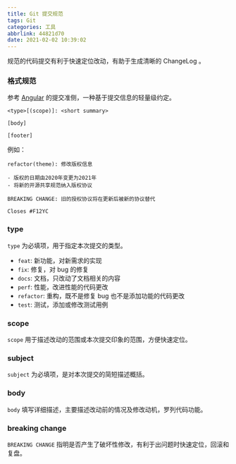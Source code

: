 ```yaml
---
title: Git 提交规范
tags: Git
categories: 工具
abbrlink: 44821d70
date: 2021-02-02 10:39:02
---
```


规范的代码提交有利于快速定位改动，有助于生成清晰的 ChangeLog 。

<!-- MORE -->

### 格式规范

参考 [Angular](https://github.com/angular/angular.js) 的提交准侧，一种基于提交信息的轻量级约定。

```
<type>[(scope)]: <short summary>

[body]

[footer]
```

例如：

```
refactor(theme): 修改版权信息

- 版权的日期由2020年变更为2021年
- 将新的开源共享规范纳入版权协议

BREAKING CHANGE: 旧的授权协议将在更新后被新的协议替代

Closes #F12YC
```

### type

`type` 为必填项，用于指定本次提交的类型。

- `feat`: 新功能，对新需求的实现
- `fix`: 修复，对 bug 的修复
- `docs`: 文档，只改动了文档相关的内容
- `perf`: 性能，改进性能的代码更改
- `refactor`: 重构，既不是修复 bug 也不是添加功能的代码更改
- `test`: 测试，添加或修改测试用例

### scope

`scope` 用于描述改动的范围或本次提交印象的范围，方便快速定位。

### subject

`subject` 为必填项，是对本次提交的简短描述概括。

### body

`body` 填写详细描述，主要描述改动前的情况及修改动机，罗列代码功能。

### breaking change

`BREAKING CHANGE` 指明是否产生了破坏性修改，有利于出问题时快速定位，回滚和复盘。

[^1]:  [Angular 提交规范](https://github.com/angular/angular/blob/master/CONTRIBUTING.md#-commit-message-format)
[^2]: [开发中的你的Git提交规范吗？](https://segmentfault.com/a/1190000039056198)